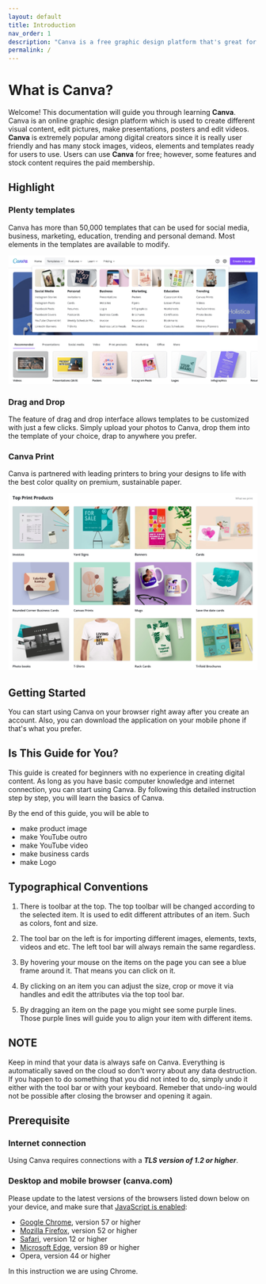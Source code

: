 ```yaml
---
layout: default
title: Introduction
nav_order: 1
description: "Canva is a free graphic design platform that's great for making invitations, business cards, Instagram posts, and more."
permalink: /
---
```


# What is Canva?

Welcome! This documentation will guide you through learning **Canva**. Canva is an online graphic design platform which is used to create different visual content, edit pictures, make presentations, posters and edit videos. **Canva** is extremely popular among digital creators since it is really user friendly and has many stock images, videos, elements and templates ready for users to use. Users can use **Canva** for free; however, some features and stock content requires the paid membership.

## Highlight

### Plenty templates
Canva has more than 50,000 templates that can be used for social media, business, marketing, education, trending and personal demand. Most elements in the templates are available to modify.

![template](https://github.com/yoyochen68/Ryan-Yoyo/blob/gh-pages/assets/images/template.png?raw=true)


### Drag and Drop
The feature of drag and drop interface allows templates to be customized with just a few clicks. Simply upload your photos to Canva, drop them into the template of your choice, drap to anywhere you prefer. 

### Canva Print
Canva is partnered with leading printers to bring your designs to life with the best color quality on premium, sustainable paper.

![canvaPrint](https://github.com/yoyochen68/Ryan-Yoyo/blob/gh-pages/assets/images/canvaPrint.png?raw=true)

## Getting Started

You can start using Canva on your browser right away after you create an account. Also, you can download the application on your mobile phone if that's what you prefer.

## Is This Guide for You?

This guide is created for beginners with no experience in creating digital content. As long as you have basic computer knowledge and internet connection, you can start using Canva. By following this detailed instruction step by step, you will learn the basics of Canva.  

By the end of this guide, you will be able to
 - make product image
 - make YouTube outro
 - make YouTube video
 - make business cards
 - make Logo

## Typographical Conventions

1. There is toolbar at the top. The top toolbar will be changed according to the selected item. It is used to edit different attributes of an item. Such as colors, font and size.

2. The tool bar on the left is for importing different images, elements, texts, videos and etc. The left tool bar will always remain the same regardless.

3. By hovering your mouse on the items on the page you can see a blue frame around it. That means you can click on it.

4. By clicking on an item you can adjust the size, crop or move it via handles and edit the attributes via the top tool bar.

5. By dragging an item on the page you might see some purple lines. Those purple lines will guide you to align your item with different items.

## NOTE

Keep in mind that your data is always safe on Canva. Everything is automatically saved on the cloud so don't worry about any data destruction. If you happen to do something that you did not inted to do, simply undo it either with the tool bar or with your keyboard. Remeber that undo-ing would not be possible after closing the browser and opening it again.




## Prerequisite

### Internet connection

Using Canva requires connections with a  _**TLS version of 1.2 or higher**_.

### Desktop and mobile browser (canva.com)
Please update to the latest versions of the browsers listed down below on your device, and make sure that  [JavaScript is enabled](https://www.canva.com/help/article/gray-screen/):

-   [Google Chrome](https://support.google.com/chrome/answer/95414?hl=en), version 57 or higher
-   [Mozilla Firefox](https://support.mozilla.org/en-US/kb/update-firefox-latest-release), version 52 or higher
-   [Safari](https://support.apple.com/en-us/HT204416), version 12 or higher
-   [Microsoft Edge](https://support.microsoft.com/en-us/help/4533311/microsoft-edge-troubleshooting-tips-for-installing-and-updating), version 89 or higher
-   Opera, version 44 or higher

In this instruction we are using Chrome.


